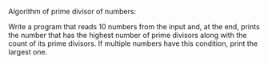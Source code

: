 Algorithm of prime divisor of numbers:

Write a program that reads 10 numbers from the input and, at the end, prints the number that has the highest number of prime divisors along with the count of its prime divisors. If multiple numbers have this condition, print the largest one.
